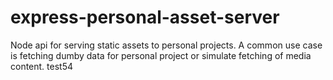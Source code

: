 # express-personal-asset-server
Node api for serving static assets to personal projects. A common use case is fetching dumby data for personal project or simulate fetching of media content.
test54